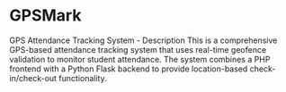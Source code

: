 # GPSMark
GPS Attendance Tracking System - Description This is a comprehensive GPS-based attendance tracking system that uses real-time geofence validation to monitor student attendance. The system combines a PHP frontend with a Python Flask backend to provide location-based check-in/check-out functionality.
